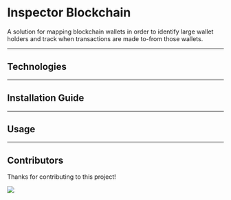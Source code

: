 # Inspector Blockchain

A solution for mapping blockchain wallets in order to identify large wallet holders and track when transactions are made to-from those wallets. 

---

## Technologies

---

## Installation Guide

---

## Usage

---

## Contributors

Thanks for contributing to this project!

<a href="https://github.com/https://github.com/Schaakattack/Inspector-blockchain/graphs/contributors">
<img src="https://contrib.rocks/image?repo=Schaakattack/Inspector-blockchain" />
</a>